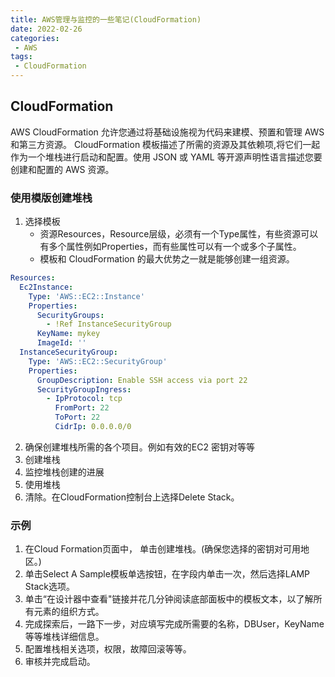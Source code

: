 ```yaml
---
title: AWS管理与监控的一些笔记(CloudFormation)
date: 2022-02-26
categories: 
 - AWS
tags:
 - CloudFormation
---
```


## CloudFormation
AWS CloudFormation 允许您通过将基础设施视为代码来建模、预置和管理 AWS 和第三方资源。 
CloudFormation 模板描述了所需的资源及其依赖项,将它们一起作为一个堆栈进行启动和配置。使用 JSON 或 YAML 等开源声明性语言描述您要创建和配置的 AWS 资源。
### 使用模版创建堆栈
1. 选择模板
    * 资源Resources，Resource层级，必须有一个Type属性，有些资源可以有多个属性例如Properties，而有些属性可以有一个或多个子属性。
    * 模板和 CloudFormation 的最大优势之一就是能够创建一组资源。
```yml
Resources:
  Ec2Instance:
    Type: 'AWS::EC2::Instance'
    Properties:
      SecurityGroups:
        - !Ref InstanceSecurityGroup
      KeyName: mykey
      ImageId: ''
  InstanceSecurityGroup:
    Type: 'AWS::EC2::SecurityGroup'
    Properties:
      GroupDescription: Enable SSH access via port 22
      SecurityGroupIngress:
        - IpProtocol: tcp
          FromPort: 22
          ToPort: 22
          CidrIp: 0.0.0.0/0
```
2. 确保创建堆栈所需的各个项目。例如有效的EC2 密钥对等等
3. 创建堆栈
4. 监控堆栈创建的进展
5. 使用堆栈
6. 清除。在CloudFormation控制台上选择Delete Stack。
### 示例
1. 在Cloud Formation页面中， 单击创建堆栈。(确保您选择的密钥对可用地区。)
2. 单击Select A Sample模板单选按钮，在字段内单击一次，然后选择LAMP Stack选项。
3. 单击“在设计器中查看"链接并花几分钟阅读底部面板中的模板文本，以了解所有元素的组织方式。
4. 完成探索后，一路下一步，对应填写完成所需要的名称，DBUser，KeyName等等堆栈详细信息。
5. 配置堆栈相关选项，权限，故障回滚等等。
6. 审核并完成启动。
